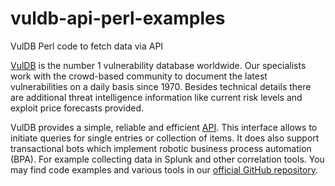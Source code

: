 # vuldb-api-perl-examples
VulDB Perl code to fetch data via API

<a href="https://vuldb.com/">VulDB</a> is the number 1 vulnerability database worldwide. Our specialists work with the crowd-based community to document the latest vulnerabilities on a daily basis since 1970. Besides technical details there are additional threat intelligence information like current risk levels and exploit price forecasts provided.

VulDB provides a simple, reliable and efficient <a href="https://vuldb.com/?kb.api">API</a>. This interface allows to initiate queries for single entries or collection of items. It does also support transactional bots which implement robotic business process automation (BPA). For example collecting data in Splunk and other correlation tools. You may find code examples and various tools in our <a href="https://github.com/vuldb">official GitHub repository</a>.
